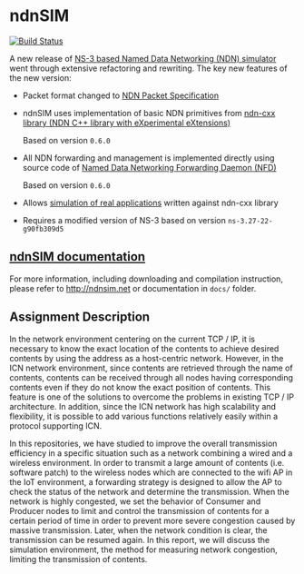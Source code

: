 ndnSIM
======

[![Build Status](https://travis-ci.org/named-data-ndnSIM/ndnSIM.svg)](https://travis-ci.org/named-data-ndnSIM/ndnSIM)

A new release of [NS-3 based Named Data Networking (NDN) simulator](http://ndnsim.net/)
went through extensive refactoring and rewriting.  The key new features of the new
version:

- Packet format changed to [NDN Packet Specification](http://named-data.net/doc/ndn-tlv/)

- ndnSIM uses implementation of basic NDN primitives from
  [ndn-cxx library (NDN C++ library with eXperimental eXtensions)](http://named-data.net/doc/ndn-cxx/)

  Based on version `0.6.0`

- All NDN forwarding and management is implemented directly using source code of
  [Named Data Networking Forwarding Daemon (NFD)](http://named-data.net/doc/NFD/)

  Based on version `0.6.0`

- Allows [simulation of real applications](http://ndnsim.net/guide-to-simulate-real-apps.html)
  written against ndn-cxx library

- Requires a modified version of NS-3 based on version `ns-3.27-22-g90fb309d5`

[ndnSIM documentation](http://ndnsim.net)
---------------------------------------------

For more information, including downloading and compilation instruction, please refer to
http://ndnsim.net or documentation in `docs/` folder.


Assignment Description
---------------------------------------------

In the network environment centering on the current TCP / IP, it is necessary to know the exact location of the contents to achieve desired contents by using the address as a host-centric network. However, in the ICN network environment, since contents are retrieved through the name of contents, contents can be received through all nodes having corresponding contents even if they do not know the exact position of contents. This feature is one of the solutions to overcome the problems in existing TCP / IP architecture. In addition, since the ICN network has high scalability and flexibility, it is possible to add various functions relatively easily within a protocol supporting ICN.

In this repositories, we have studied to improve the overall transmission efficiency in a specific situation such as a network combining a wired and a wireless environment. In order to transmit a large amount of contents (i.e. software patch) to the wireless nodes which are connected to the wifi AP in the IoT environment, a forwarding strategy is designed to allow the AP to check the status of the network and determine the transmission. When the network is highly congested, we set the behavior of Consumer and Producer nodes to limit and control the transmission of contents for a certain period of time in order to prevent more severe congestion caused by massive transmission. Later, when the network condition is clear, the transmission can be resumed again. In this report, we will discuss the simulation environment, the method for measuring network congestion, limiting the transmission of contents.
